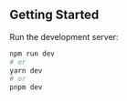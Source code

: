 ## Getting Started

Run the development server:

```bash
npm run dev
# or
yarn dev
# or
pnpm dev
```